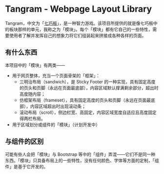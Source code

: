 # Tangram - Webpage Layout Library

Tangram，中文为「[七巧板](http://baike.baidu.com/subview/6906/5036033.htm)」，是一种智力游戏。该项目所提供的就是像七巧板中的板块那样的单元，我称之为「模块」。每个「模块」都有它自己的一些特性，需要使用者了解并发挥自己的想象力将它们组装起来拼接成各种各样的页面。

## 有什么东西

本项目中的「模块」有两类——

* 用于网页整体，充当一个页面骨架的「框架」：
    * 三明治布局（sandwich），是 Sticky Footer 的一种实现，具有固定高度的页头和页脚（永远在页面最底部），内容区域默认撑满剩余部分，超出时高度随内容；
    * 仿框架布局（frameset），具有固定高度的页头和页脚（永远在页面最底部），内容区域超出时出现滚动条；
    * 滚动布局（scroll），侧边栏宽、高固定，内容区域宽度自适应且高度固定得两栏布局。
* 用于区域划分或组件的「模块」（计划开发中）

## 与组件的区别

可能有些人会把「模块」与 Bootstrap 等中的「组件」弄混——它们不是同一种东西。「模块」只具备布局上的一些特性，没有任何颜色、字体等方面的定制，「组件」是基于它开发的。
